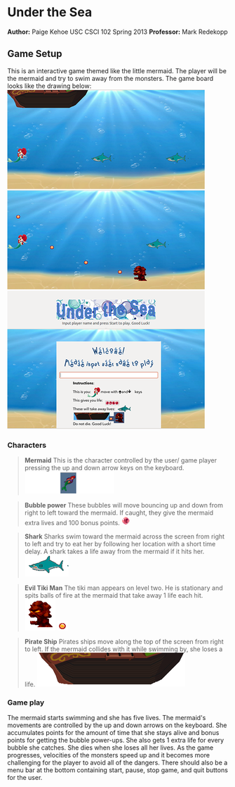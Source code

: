 # Under the Sea
**Author:** Paige Kehoe
USC CSCI 102 Spring 2013
**Professor:** Mark Redekopp

## Game Setup
This is an interactive game themed like the little mermaid. The player will be the mermaid and try to swim away from the monsters. The game board looks like the drawing below:
	![pkehoe](ss1.png "Mock Game Board")
	![pkehoe](ss2.png "Mock Game Board")
	![pkehoe](ss3.png "Mock Game Board")
	
	
### Characters
> **Mermaid**
	This is the character controlled by the user/ game player pressing the up and down arrow keys on the keyboard. 
	![pkehoe](mermaid.png "The Little Mermaid")
	
> **Bubble power**
	These bubbles will move bouncing up and down from right to left toward the mermaid. If caught, they give the mermaid extra lives and 100 bonus points.
	![pkehoe](power.png "Bubbles")
	
> **Shark**
	Sharks swim toward the mermaid across the screen from right to left and try to eat her by following her location with a short time delay.  A shark takes a life away from the mermaid if it hits her.
	![pkehoe](sharky.png "Sharky")
	
> **Evil Tiki Man**
	The tiki man appears on level two. He is stationary and spits balls of fire at the mermaid that take away 1 life each hit.
	![pkehoe](tiki.png "Tiki")
	![pkehoe](fireball.png "Tiki")
	
> **Pirate Ship**
	Pirates ships move along the top of the screen from right to left. If the mermaid collides with it while swimming by, she loses a life.
	![pkehoe](hull.png "ship")

### Game play
The mermaid starts swimming and she has five lives.  The mermaid's movements are controlled by the up and down arrows on the keyboard. She accumulates points for the amount of time that she stays alive and bonus points for getting the bubble power-ups.  She also gets 1 extra life for every bubble she catches.  She dies when she loses all her lives.  As the game progresses, velocities of the monsters speed up and it becomes more challenging for the player to avoid all of the dangers. There should also be a menu bar at the bottom containing start, pause, stop game, and quit buttons for the user. 

